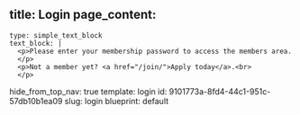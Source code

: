 title: Login
page_content:
  -
    type: simple_text_block
    text_block: |
      <p>Please enter your membership password to access the members area.
      </p>
      <p>Not a member yet? <a href="/join/">Apply today</a>.<br>
      </p>
hide_from_top_nav: true
template: login
id: 9101773a-8fd4-44c1-951c-57db10b1ea09
slug: login
blueprint: default
